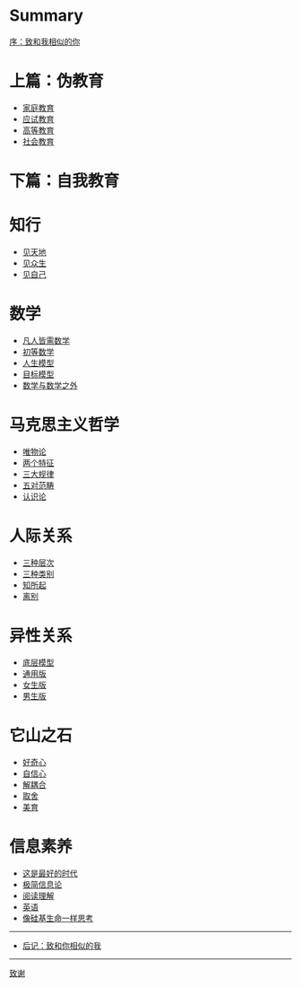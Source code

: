 # Summary

[序：致和我相似的你](1-preface-to-you-like-me.md)

# 上篇：伪教育

- [家庭教育](1-pseudo-educations/1-family-education.md)
- [应试教育](1-pseudo-educations/2-exam-oriented-education.md)
- [高等教育](1-pseudo-educations/3-higher-education.md)
- [社会教育](1-pseudo-educations/4-social-education.md)

# 下篇：自我教育

# 知行
  -  [见天地](2-self-educations/1-knowing-your-life/1-knowing-the-world.md)
  -  [见众生](2-self-educations/1-knowing-your-life/2-knowing-the-people.md)
  -  [见自己](2-self-educations/1-knowing-your-life/3-knowing-yourself.md)

# 数学

  -  [凡人皆需数学](2-self-educations/2-math/1-everyone-needs-math.md)
  -  [初等数学](2-self-educations/2-math/2-elementary-math.md)
  -  [人生模型](2-self-educations/2-math/3-life-model.md)
  -  [目标模型](2-self-educations/2-math/4-goal-model.md)
  -  [数学与数学之外](2-self-educations/2-math/5-math-and-beyond.md)

# 马克思主义哲学

  -  [唯物论](2-self-educations/3-marxist-philosophy/1-materialism.md)
  -  [两个特征](2-self-educations/3-marxist-philosophy/2-two-features.md)
  -  [三大规律](2-self-educations/3-marxist-philosophy/3-three-laws.md)
  -  [五对范畴](2-self-educations/3-marxist-philosophy/4-five-contradictions.md)
  -  [认识论](2-self-educations/3-marxist-philosophy/5-epistemology.md)

# 人际关系

  -  [三种层次](2-self-educations/4-interpersonal-relationship/1-three-levels.md)
  -  [三种类别](2-self-educations/4-interpersonal-relationship/2-three-types.md)
  -  [知所起](2-self-educations/4-interpersonal-relationship/3-begin.md)
  -  [离别](2-self-educations/4-interpersonal-relationship/4-end.md)

# 异性关系

  -  [底层模型](2-self-educations/5-heterosexual-relationship/1-fundamental-model.md)
  -  [通用版](2-self-educations/5-heterosexual-relationship/2-universal-version.md)
  -  [女生版](2-self-educations/5-heterosexual-relationship/3-female-version.md)
  -  [男生版]()

# 它山之石

  -  [好奇心]()
  -  [自信心]()
  -  [解耦合]()
  -  [取舍]()
  -  [美育]()

# 信息素养

  -  [这是最好的时代]()
  -  [极简信息论]()
  -  [阅读理解]()
  -  [英语]()
  -  [像硅基生命一样思考]()

<!-- # 异性关系

  -  [底层模型](2-self-educations/5-heterosexual-relationship/1-fundamental-model.md)
  -  [通用版](2-self-educations/5-heterosexual-relationship/2-universal-version.md)
  -  [女生版](2-self-educations/5-heterosexual-relationship/3-female-version.md)
  -  [男生版](2-self-educations/5-heterosexual-relationship/4-male-version.md)

# 它山之石

  -  [好奇心](2-self-educations/6-characteristic-sugars/1-curiosity.md)
  -  [自信心](2-self-educations/6-characteristic-sugars/2-confidence.md)
  -  [解耦合](2-self-educations/6-characteristic-sugars/3-decomposition.md)
  -  [取舍](2-self-educations/6-characteristic-sugars/4-trade-off.md)
  -  [美育](2-self-educations/6-characteristic-sugars/5-aesthetic-education.md)

# 信息素养

  -  [这是最好的时代](2-self-educations/7-information-literacy/1-this-is-the-best-era.md)
  -  [极简信息论](2-self-educations/7-information-literacy/2-the-very-simplified-information-theory.md)
  -  [阅读理解](2-self-educations/7-information-literacy/3-reading-comprehension.md)
  -  [英语](2-self-educations/7-information-literacy/4-english.md)
  -  [像硅基生命一样思考](2-self-educations/7-information-literacy/5-thinking-like-silicon-based-life.md) -->

---

- [后记：致和你相似的我]()

---

[致谢](3-acknowledgments.md)